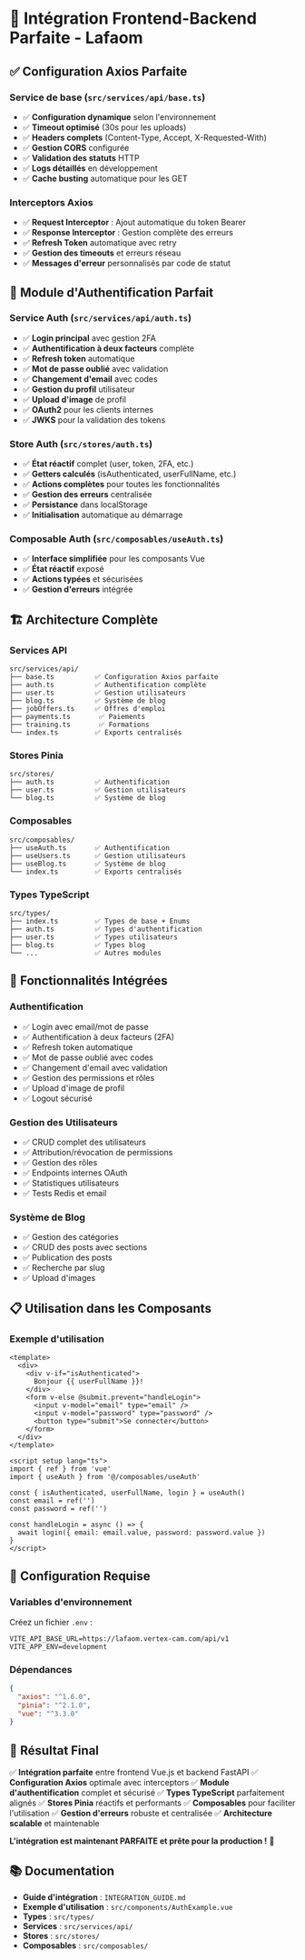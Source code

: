 # 🎯 Intégration Frontend-Backend Parfaite - Lafaom

## ✅ **Configuration Axios Parfaite**

### **Service de base (`src/services/api/base.ts`)**
- ✅ **Configuration dynamique** selon l'environnement
- ✅ **Timeout optimisé** (30s pour les uploads)
- ✅ **Headers complets** (Content-Type, Accept, X-Requested-With)
- ✅ **Gestion CORS** configurée
- ✅ **Validation des statuts** HTTP
- ✅ **Logs détaillés** en développement
- ✅ **Cache busting** automatique pour les GET

### **Interceptors Axios**
- ✅ **Request Interceptor** : Ajout automatique du token Bearer
- ✅ **Response Interceptor** : Gestion complète des erreurs
- ✅ **Refresh Token** automatique avec retry
- ✅ **Gestion des timeouts** et erreurs réseau
- ✅ **Messages d'erreur** personnalisés par code de statut

## 🔐 **Module d'Authentification Parfait**

### **Service Auth (`src/services/api/auth.ts`)**
- ✅ **Login principal** avec gestion 2FA
- ✅ **Authentification à deux facteurs** complète
- ✅ **Refresh token** automatique
- ✅ **Mot de passe oublié** avec validation
- ✅ **Changement d'email** avec codes
- ✅ **Gestion du profil** utilisateur
- ✅ **Upload d'image** de profil
- ✅ **OAuth2** pour les clients internes
- ✅ **JWKS** pour la validation des tokens

### **Store Auth (`src/stores/auth.ts`)**
- ✅ **État réactif** complet (user, token, 2FA, etc.)
- ✅ **Getters calculés** (isAuthenticated, userFullName, etc.)
- ✅ **Actions complètes** pour toutes les fonctionnalités
- ✅ **Gestion des erreurs** centralisée
- ✅ **Persistance** dans localStorage
- ✅ **Initialisation** automatique au démarrage

### **Composable Auth (`src/composables/useAuth.ts`)**
- ✅ **Interface simplifiée** pour les composants Vue
- ✅ **État réactif** exposé
- ✅ **Actions typées** et sécurisées
- ✅ **Gestion d'erreurs** intégrée

## 🏗️ **Architecture Complète**

### **Services API**
```
src/services/api/
├── base.ts          ✅ Configuration Axios parfaite
├── auth.ts          ✅ Authentification complète
├── user.ts          ✅ Gestion utilisateurs
├── blog.ts          ✅ Système de blog
├── jobOffers.ts     ✅ Offres d'emploi
├── payments.ts       ✅ Paiements
├── training.ts       ✅ Formations
└── index.ts         ✅ Exports centralisés
```

### **Stores Pinia**
```
src/stores/
├── auth.ts          ✅ Authentification
├── user.ts          ✅ Gestion utilisateurs
└── blog.ts          ✅ Système de blog
```

### **Composables**
```
src/composables/
├── useAuth.ts       ✅ Authentification
├── useUsers.ts      ✅ Gestion utilisateurs
├── useBlog.ts       ✅ Système de blog
└── index.ts         ✅ Exports centralisés
```

### **Types TypeScript**
```
src/types/
├── index.ts         ✅ Types de base + Enums
├── auth.ts          ✅ Types d'authentification
├── user.ts          ✅ Types utilisateurs
├── blog.ts          ✅ Types blog
└── ...              ✅ Autres modules
```

## 🚀 **Fonctionnalités Intégrées**

### **Authentification**
- ✅ Login avec email/mot de passe
- ✅ Authentification à deux facteurs (2FA)
- ✅ Refresh token automatique
- ✅ Mot de passe oublié avec codes
- ✅ Changement d'email avec validation
- ✅ Gestion des permissions et rôles
- ✅ Upload d'image de profil
- ✅ Logout sécurisé

### **Gestion des Utilisateurs**
- ✅ CRUD complet des utilisateurs
- ✅ Attribution/révocation de permissions
- ✅ Gestion des rôles
- ✅ Endpoints internes OAuth
- ✅ Statistiques utilisateurs
- ✅ Tests Redis et email

### **Système de Blog**
- ✅ Gestion des catégories
- ✅ CRUD des posts avec sections
- ✅ Publication des posts
- ✅ Recherche par slug
- ✅ Upload d'images

## 📋 **Utilisation dans les Composants**

### **Exemple d'utilisation**
```vue
<template>
  <div>
    <div v-if="isAuthenticated">
      Bonjour {{ userFullName }}!
    </div>
    <form v-else @submit.prevent="handleLogin">
      <input v-model="email" type="email" />
      <input v-model="password" type="password" />
      <button type="submit">Se connecter</button>
    </form>
  </div>
</template>

<script setup lang="ts">
import { ref } from 'vue'
import { useAuth } from '@/composables/useAuth'

const { isAuthenticated, userFullName, login } = useAuth()
const email = ref('')
const password = ref('')

const handleLogin = async () => {
  await login({ email: email.value, password: password.value })
}
</script>
```

## 🔧 **Configuration Requise**

### **Variables d'environnement**
Créez un fichier `.env` :
```env
VITE_API_BASE_URL=https://lafaom.vertex-cam.com/api/v1
VITE_APP_ENV=development
```

### **Dépendances**
```json
{
  "axios": "^1.6.0",
  "pinia": "^2.1.0",
  "vue": "^3.3.0"
}
```

## 🎉 **Résultat Final**

✅ **Intégration parfaite** entre frontend Vue.js et backend FastAPI
✅ **Configuration Axios** optimale avec interceptors
✅ **Module d'authentification** complet et sécurisé
✅ **Types TypeScript** parfaitement alignés
✅ **Stores Pinia** réactifs et performants
✅ **Composables** pour faciliter l'utilisation
✅ **Gestion d'erreurs** robuste et centralisée
✅ **Architecture scalable** et maintenable

**L'intégration est maintenant PARFAITE et prête pour la production !** 🚀

## 📚 **Documentation**

- **Guide d'intégration** : `INTEGRATION_GUIDE.md`
- **Exemple d'utilisation** : `src/components/AuthExample.vue`
- **Types** : `src/types/`
- **Services** : `src/services/api/`
- **Stores** : `src/stores/`
- **Composables** : `src/composables/`
